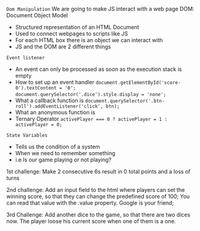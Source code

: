 `Dom Manipulation`
We are going to make JS interact with a web page
DOM: Document Object Model
- Structured representation of an HTML Document
- Used to connect webpages to scripts like JS
- For each HTML box there is an object we can interact with
- JS and the DOM are 2 different things

`Event listener`
- An event can only be processed as soon as the execution stack is empty
- How to set up an event handler
  `document.getElementById('score-0').textContent = '0';`
  `document.querySelector('.dice').style.display = 'none';`
- What a callback function is
  `document.querySelector('.btn-roll').addEventListener('click', btn);`
- What an anonymous function is
- Ternary Operator
  `activePlayer === 0 ? activePlayer = 1 : activePlayer = 0;`

`State Variables`
  - Tells us the condition of a system
  - When we need to remember something
  - i.e Is our game playing or not playing?

1st challenge:
Make 2 consecutive 6s result in 0 total points and a loss of turns

2nd challenge:
Add an input field to the html where players can set the winning score,
so that they can change the predefined score of 100; You can read that value with the .value property. Google is your friend;

3rd Challenge:
Add another dice to the game, so that there are two dices now. The player loose his current score when one of them is a one.

